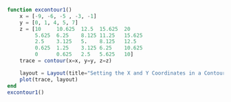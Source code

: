 ```julia
function excontour1()
    x = [-9, -6, -5 , -3, -1]
    y = [0, 1, 4, 5, 7]
    z = [10     10.625  12.5  15.625  20
         5.625  6.25    8.125 11.25   15.625
         2.5    3.125   5.    8.125   12.5
         0.625  1.25    3.125 6.25    10.625
         0      0.625   2.5   5.625   10]
    trace = contour(x=x, y=y, z=z)

    layout = Layout(title="Setting the X and Y Coordinates in a Contour Plot")
    plot(trace, layout)
end
excontour1()
```


<div id="35795970-cf40-4ab4-aed5-7168dd5cf7b8"></div>

<script>
   thediv = document.getElementById('35795970-cf40-4ab4-aed5-7168dd5cf7b8');
var data = [{"type":"contour","y":[0,1,4,5,7],"z":[[10.0,5.625,2.5,0.625,0.0],[10.625,6.25,3.125,1.25,0.625],[12.5,8.125,5.0,3.125,2.5],[15.625,11.25,8.125,6.25,5.625],[20.0,15.625,12.5,10.625,10.0]],"x":[-9,-6,-5,-3,-1]}]
var layout = {"title":"Setting the X and Y Coordinates in a Contour Plot","margin":{"r":50,"l":50,"b":50,"t":60}}

Plotly.plot(thediv, data,  layout, {showLink: false});

 </script>




